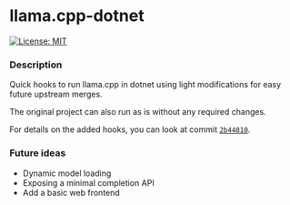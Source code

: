 # llama.cpp-dotnet

[![License: MIT](https://img.shields.io/badge/License-MIT-yellow.svg)](https://opensource.org/licenses/MIT)

### Description

Quick hooks to run llama.cpp in dotnet using light modifications for easy future upstream merges.

The original project can also run as is without any required changes.

For details on the added hooks, you can look at commit [`2b44810`](https://github.com/dranger003/llama.cpp/commit/2b4481038c416a0a9a386091f460a417de6797f1).

### Future ideas

- Dynamic model loading
- Exposing a minimal completion API
- Add a basic web frontend
